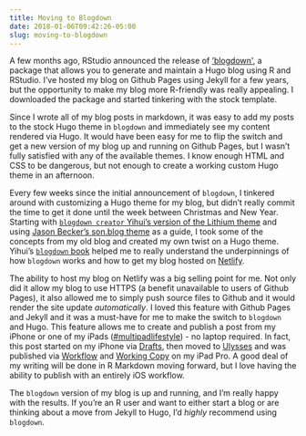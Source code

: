 ```yaml
---
title: Moving to Blogdown
date: 2018-01-06T09:42:26-05:00
slug: moving-to-blogdown
---
```


A few months ago, RStudio announced the release of [’blogdown'](https://github.com/rstudio/blogdown), a package that allows you to generate and maintain a Hugo blog using R and RStudio. I’ve hosted my blog on Github Pages using Jekyll for a few years, but the opportunity to make my blog more R-friendly was really appealing. I downloaded the package and started tinkering with the stock template. 

Since I wrote all of my blog posts in markdown, it was easy to add my posts to the stock Hugo theme in `blogdown`  and immediately see my content rendered via Hugo. It would have been easy for me to flip the switch and get a new version of my blog up and running on Github Pages, but I wasn’t fully satisfied with any of the available themes. I know enough HTML and CSS to be dangerous, but not enough to create a working custom Hugo theme in an afternoon. 

Every few weeks since the initial announcement of `blogdown`, I tinkered around with customizing a Hugo theme for my blog, but didn’t really commit the time to get it done until the week between Christmas and New Year. Starting with [`blogdown creator` Yihui’s version of the Lithium theme](https://github.com/yihui/hugo-lithium-theme) and using [Jason Becker’s son.blog theme](https://github.com/jsonbecker/jsonbecker-hugo) as a guide, I took some of the concepts from my old blog and created my own twist on a Hugo theme. Yihui’s [`blogdown` book](https://bookdown.org/yihui/blogdown/) helped me to really understand the underpinnings of how `blogdown` works and how to get my blog hosted on [Netlify](http://www.netlify.com). 

The ability to host my blog on Netlify was a big selling point for me. Not only did it allow my blog to use HTTPS (a benefit unavailable to users of Github Pages), it also allowed me to simply push source files to Github and it would render the site update _automatically_. I loved this feature with Github Pages and Jekyll and it was a must-have for me to make the switch to `blogdown` and Hugo. This feature allows me to create and publish a post from my iPhone or one of my iPads ([\#multipadlifestyle](https://www.relay.fm/cortex/27)) - no laptop required. In fact, this post started on my iPhone via [Drafts](https://agiletortoise.com/drafts/), then moved to [Ulysses](https://ulyssesapp.com) and was published via [Workflow](https://workflow.is) and [Working Copy](https://workingcopyapp.com) on my iPad Pro. A good deal of my writing will be done in R Markdown moving forward, but I love having the ability to publish with an entirely iOS workflow. 

The `blogdown` version of my blog is up and running, and I’m really happy with the results. If you’re an R user and want to either start a blog or are thinking about a move from Jekyll to Hugo, I’d _highly_ recommend using `blogdown`.
